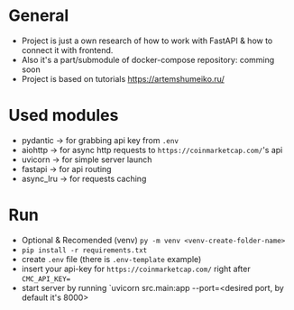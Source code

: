 # General
* Project is just a own research of how to work with FastAPI & how to connect it with frontend.
* Also it's a part/submodule of docker-compose repository: comming soon
* Project is based on tutorials https://artemshumeiko.ru/

# Used modules
* pydantic -> for grabbing api key from `.env`
* aiohttp -> for async http requests to `https://coinmarketcap.com/`'s api
* uvicorn -> for simple server launch
* fastapi -> for api routing
* async_lru -> for requests caching

# Run
* Optional & Recomended (venv) `py -m venv <venv-create-folder-name>`
* `pip install -r requirements.txt`
* create `.env` file (there is `.env-template` example)
* insert your api-key for `https://coinmarketcap.com/` right after `CMC_API_KEY=`
* start server by running `uvicorn src.main:app --port=<desired port, by default it's 8000>
